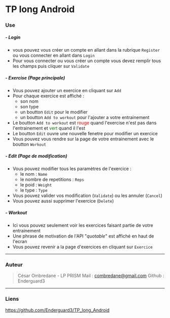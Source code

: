 # TP long Android

### Use

##### - Login
- vous pouvez vous créer un compte en allant dans la rubrique `Register` ou vous connecter en allant dans `Login`
- Pour vous connecter ou vous créer un compte vous devez remplir tous les champs puis cliquer sur `Validate`

##### - Exercise *(Page principale)*
- Vous pouvez ajouter un exercice en cliquant sur `Add`
- Pour chaque exercice est affiché :
	* son nom
	* son type
	* un boutton `Edit` pour le modifier
	* un boutton `Add to workout` pour l'ajouter a votre entrainement
- Le boutton `Add to workout` est <span style="color: red"> rouge </span> quand l'exercise n'est pas dans l'entrainement et <span style="color: green"> vert </span> quand il l'est
- Le boutton `Edit` ouvre une nouvelle fenetre pour modifier un exercice
- Vous pouvez vous rendre sur la page de votre entrainement avec le boutton `Workout` 

##### - Edit *(Page de modification)*
- Vous pouvez modifier tous les paramètres de l'exercice :
	* le nom : `Name`
	* le nombre de repetitions : `Reps`
	* le poid : `Weight`
	* le type : `Type`
- Vous pouvez valider vos modification (`Validate`) ou les annuler (`Cancel`)
- Vous pouvez aussi supprimer l'exercice (`Delete`)

##### - Workout
- Ici vous pouvez seulement voir les exercices faisant partie de votre entrainement
- Une phrase de motivation de l'API "*quotable*" est affiché en haut de l'ecran
- Vous pouvez revenir a la page d'exercices en cliquant sur `Exercice`

------------

### Auteur

> César Ombredane - LP PRISM
> Mail : combredane@gmail.com
> Github : Enderguard3

------------

### Liens

https://github.com/Enderguard3/TP_long_Android